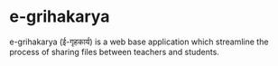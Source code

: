 ﻿# e-grihakarya

e-grihakarya (ई-गृहकार्य) is a web base application which streamline the process of sharing files between teachers and students.
